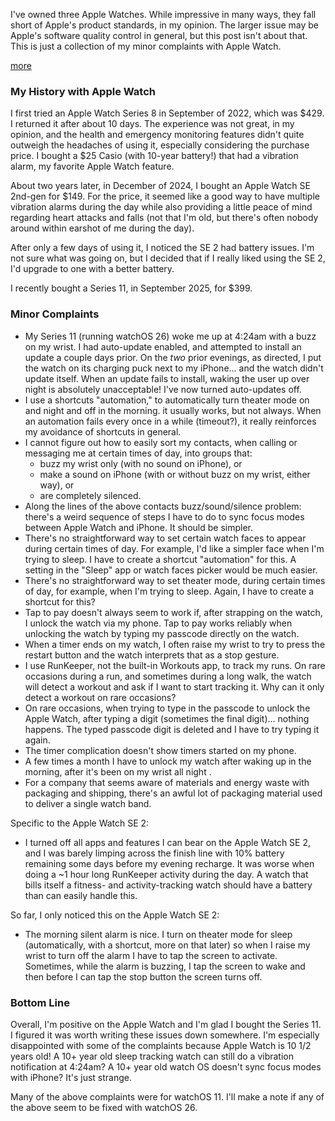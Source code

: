
<!-- Copyright 2025 Phil Thompson. All Rights Reserved.  As noted in the License section of this repository's readme.md file, this file and its corresponding public HTML file, and all other articles, article files, and images, are distributed under traditional copyright.  The repository source code and other files are distributed under the MIT license. -->

[//]: # (gen-title: Apple Watch is Disappointingly Imperfect)

[//]: # (gen-title-url: Apple-Watch-is-Disappointingly-Imperfect)

[//]: # (gen-keywords: apple, apple watch, complaints, bugs, feedback)

[//]: # (gen-description: A list of minor complaints I have with Apple Watch.)

[//]: # (gen-meta-end)

I've owned three Apple Watches.  While impressive in many ways, they fall short of Apple's product standards, in my opinion.  The larger issue may be Apple's software quality control in general, but this post isn't about that.  This is just a collection of my minor complaints with Apple Watch.

[more](more://)

### My History with Apple Watch

I first tried an Apple Watch Series 8 in September of 2022, which was $429.  I returned it after about 10 days.  The experience was not great, in my opinion, and the health and emergency monitoring features didn't quite outweigh the headaches of using it, especially considering the purchase price.  I bought a $25 Casio (with 10-year battery!) that had a vibration alarm, my favorite Apple Watch feature.

About two years later, in December of 2024, I bought an Apple Watch SE 2nd-gen for $149.  For the price, it seemed like a good way to have multiple vibration alarms during the day while also providing a little peace of mind regarding heart attacks and falls (not that I'm old, but there's often nobody around within earshot of me during the day).

After only a few days of using it, I noticed the SE 2 had battery issues.  I'm not sure what was going on, but I decided that if I really liked using the SE 2, I'd upgrade to one with a better battery.

I recently bought a Series 11, in September 2025, for $399.

### Minor Complaints

* My Series 11 (running watchOS 26) woke me up at 4:24am with a buzz on my wrist.  I had auto-update enabled, and attempted to install an update a couple days prior.  On the *two* prior evenings, as directed, I put the watch on its charging puck next to my iPhone... and the watch didn't update itself.  When an update fails to install, waking the user up over night is absolutely unacceptable!  I've now turned auto-updates off.
* I use a shortcuts "automation," to automatically turn theater mode on and night and off in the morning.  it usually works, but not always.  When an automation fails every once in a while (timeout?), it really reinforces my avoidance of shortcuts in general.
* I cannot figure out how to easily sort my contacts, when calling or messaging me at certain times of day, into groups that:
  * buzz my wrist only (with no sound on iPhone), or
  * make a sound on iPhone (with or without buzz on my wrist, either way), or
  * are completely silenced.
* Along the lines of the above contacts buzz/sound/silence problem: there's a weird sequence of steps I have to do to sync focus modes between Apple Watch and iPhone.  It should be simpler.
* There's no straightforward way to set certain watch faces to appear during certain times of day.  For example, I'd like a simpler face when I'm trying to sleep.  I have to create a shortcut "automation" for this.  A setting in the "Sleep" app or watch faces picker would be much easier.
* There's no straightforward way to set theater mode, during certain times of day, for example, when I'm trying to sleep.  Again, I have to create a shortcut for this?
* Tap to pay doesn't always seem to work if, after strapping on the watch, I unlock the watch via my phone.  Tap to pay works reliably when unlocking the watch by typing my passcode directly on the watch.
* When a timer ends on my watch, I often raise my wrist to try to press the restart button and the watch interprets that as a stop gesture.
* I use RunKeeper, not the built-in Workouts app, to track my runs.  On rare occasions during a run, and sometimes during a long walk, the watch will detect a workout and ask if I want to start tracking it.  Why can it only detect a workout on rare occasions?
* On rare occasions, when trying to type in the passcode to unlock the Apple Watch, after typing a digit (sometimes the final digit)... nothing happens.  The typed passcode digit is deleted and I have to try typing it again.
* The timer complication doesn't show timers started on my phone.
* A few times a month I have to unlock my watch after waking up in the morning, after it's been on my wrist all night .
* For a company that seems aware of materials and energy waste with packaging and shipping, there's an awful lot of packaging material used to deliver a single watch band.

Specific to the Apple Watch SE 2:

* I turned off all apps and features I can bear on the Apple Watch SE 2, and I was barely limping across the finish line with 10% battery remaining some days before my evening recharge.  It was worse when doing a ~1 hour long RunKeeper activity during the day.  A watch that bills itself a fitness- and activity-tracking watch should have a battery than can easily handle this.

So far, I only noticed this on the Apple Watch SE 2:

* The morning silent alarm is nice.  I turn on theater mode for sleep (automatically, with a shortcut, more on that later) so when I raise my wrist to turn off the alarm I have to tap the screen to activate.  Sometimes, while the alarm is buzzing, I tap the screen to wake and then before I can tap the stop button the screen turns off.

### Bottom Line

Overall, I'm positive on the Apple Watch and I'm glad I bought the Series 11.  I figured it was worth writing these issues down somewhere.  I'm especially disappointed with some of the complaints because Apple Watch is 10 1/2 years old!  A 10+ year old sleep tracking watch can still do a vibration notification at 4:24am?  A 10+ year old watch OS doesn't sync focus modes with iPhone?  It's just strange.

Many of the above complaints were for watchOS 11.  I'll make a note if any of the above seem to be fixed with watchOS 26.
